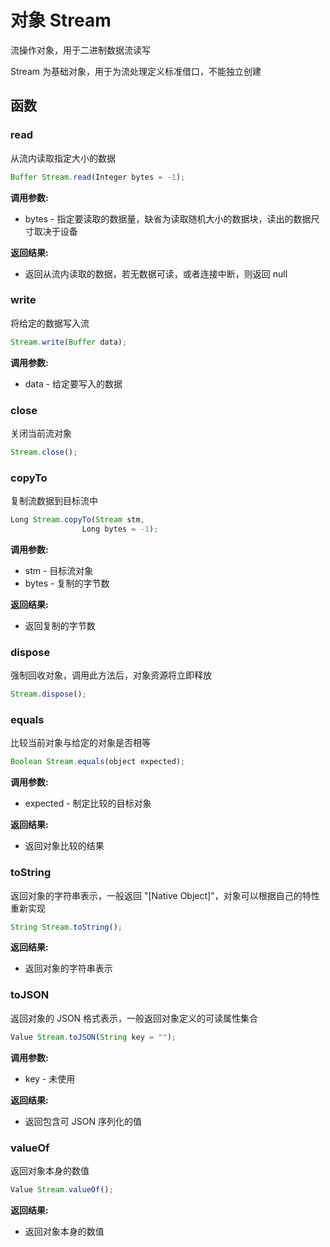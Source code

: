# 对象 Stream
流操作对象，用于二进制数据流读写

Stream 为基础对象，用于为流处理定义标准借口，不能独立创建
## 函数
        
### read
从流内读取指定大小的数据
```JavaScript
Buffer Stream.read(Integer bytes = -1);
```

**调用参数:**
* bytes - 指定要读取的数据量，缺省为读取随机大小的数据块，读出的数据尺寸取决于设备

**返回结果:**
* 返回从流内读取的数据，若无数据可读，或者连接中断，则返回 null

### write
将给定的数据写入流
```JavaScript
Stream.write(Buffer data);
```

**调用参数:**
* data - 给定要写入的数据

### close
关闭当前流对象
```JavaScript
Stream.close();
```

### copyTo
复制流数据到目标流中
```JavaScript
Long Stream.copyTo(Stream stm,
                Long bytes = -1);
```

**调用参数:**
* stm - 目标流对象
* bytes - 复制的字节数

**返回结果:**
* 返回复制的字节数

### dispose
强制回收对象，调用此方法后，对象资源将立即释放
```JavaScript
Stream.dispose();
```

### equals
比较当前对象与给定的对象是否相等
```JavaScript
Boolean Stream.equals(object expected);
```

**调用参数:**
* expected - 制定比较的目标对象

**返回结果:**
* 返回对象比较的结果

### toString
返回对象的字符串表示，一般返回 &#34;[Native Object]&#34;，对象可以根据自己的特性重新实现
```JavaScript
String Stream.toString();
```

**返回结果:**
* 返回对象的字符串表示

### toJSON
返回对象的 JSON 格式表示，一般返回对象定义的可读属性集合
```JavaScript
Value Stream.toJSON(String key = "");
```

**调用参数:**
* key - 未使用

**返回结果:**
* 返回包含可 JSON 序列化的值

### valueOf
返回对象本身的数值
```JavaScript
Value Stream.valueOf();
```

**返回结果:**
* 返回对象本身的数值

